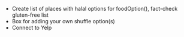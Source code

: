 + Create list of places with halal options for foodOption(), fact-check gluten-free list
+ Box for adding your own shuffle option(s)
+ Connect to Yelp
